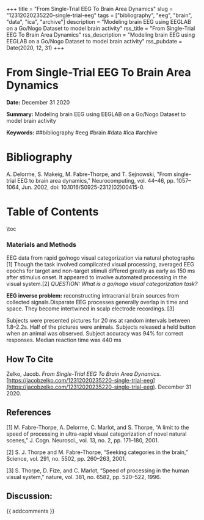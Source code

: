 +++
title = "From Single-Trial EEG To Brain Area Dynamics"
slug = "12312020235220-single-trial-eeg"
tags = ["bibliography", "eeg", "brain", "data", "ica", "archive"]
description = "Modeling brain EEG using EEGLAB on a Go/Nogo Dataset to model brain activity"
rss_title = "From Single-Trial EEG To Brain Area Dynamics"
rss_description = "Modeling brain EEG using EEGLAB on a Go/Nogo Dataset to model brain activity"
rss_pubdate = Date(2020, 12, 31)
+++



From Single-Trial EEG To Brain Area Dynamics
=========

**Date:** December 31 2020

**Summary:** Modeling brain EEG using EEGLAB on a Go/Nogo Dataset to model brain activity

**Keywords:** ##bibliography #eeg #brain #data #ica #archive

Bibliography
==========

A. Delorme, S. Makeig, M. Fabre-Thorpe, and T. Sejnowski, "From single-trial EEG to brain area dynamics," Neurocomputing, vol. 44–46, pp. 1057–1064, Jun. 2002, doi: 10.1016/S0925-2312(02)00415-0.

Table of Contents
=========

\toc

### Materials and Methods

EEG data from rapid go/nogo visual categorization via natural photographs [1] Though the task involved complicated visual processing, averaged EEG epochs for target and non-target stimuli differed greatly as early as 150 ms after stimulus onset. It appeared to involve automated processing in the visual system.[2] *QUESTION: What is a go/nogo visual categorization task?*

**EEG inverse problem:** reconstructing intracranial brain sources from collected signals.Disparate EEG processes generally overlap in time and space. They become intertwined in scalp electrode recordings. [3]

Subjects were presented pictures for 20 ms at random intervals between 1.8–2.2s. Half of the pictures were animals. Subjects released a held button when an animal was observed. Subject accuracy was 94% for correct responses. Median reaction time was 440 ms
## How To Cite

 Zelko, Jacob. _From Single-Trial EEG To Brain Area Dynamics_. [https://jacobzelko.com/12312020235220-single-trial-eeg](https://jacobzelko.com/12312020235220-single-trial-eeg). December 31 2020.
## References

[1] M. Fabre-Thorpe, A. Delorme, C. Marlot, and S. Thorpe, “A limit to the speed of processing in ultra-rapid visual categorization of novel natural scenes,” J. Cogn. Neurosci., vol. 13, no. 2, pp. 171–180, 2001.

[2] S. J. Thorpe and M. Fabre-Thorpe, “Seeking categories in the brain,” Science, vol. 291, no. 5502, pp. 260–263, 2001.

[3] S. Thorpe, D. Fize, and C. Marlot, “Speed of processing in the human visual system,” nature, vol. 381, no. 6582, pp. 520–522, 1996.
## Discussion: 

{{ addcomments }}
